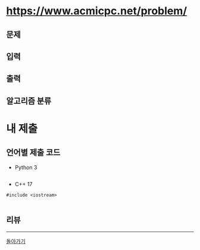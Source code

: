 # https://www.acmicpc.net/problem/


## 문제



## 입력



## 출력



## 알고리즘 분류




# 내 제출

## 언어별 제출 코드

- Python 3
```

```

- C++ 17
```
#include <iostream>


```

## 리뷰




---
[돌아가기](Baekjoon/단계별로%풀어보기.md)